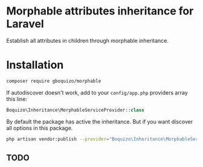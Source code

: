 Morphable attributes inheritance for Laravel 
====

Establish all attributes in children through morphable inheritance.

# Installation

```bash
composer require gboquizo/morphable
```

If autodiscover doesn't work, add to your `config/app.php` providers array this line:

```php
Boquizo\Inheritance\MorphableServiceProvider::class
```

By default the package has active the inheritance. But if you want discover all options in this package.

```bash
php artisan vendor:publish --provider="Boquizo\Inheritance\MorphableServiceProvider"
```

## TODO
